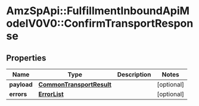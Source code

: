 # AmzSpApi::FulfillmentInboundApiModelV0V0::ConfirmTransportResponse

## Properties
Name | Type | Description | Notes
------------ | ------------- | ------------- | -------------
**payload** | [**CommonTransportResult**](CommonTransportResult.md) |  | [optional] 
**errors** | [**ErrorList**](ErrorList.md) |  | [optional] 


